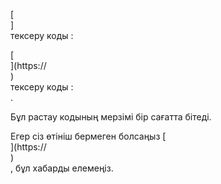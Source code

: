 [<br host>]<br action>тексеру коды :<br code>

[<br host>](https://<br host>)<br action>тексеру коды :<br code>.

Бұл растау кодының мерзімі бір сағатта бітеді.

Егер сіз өтініш бермеген болсаңыз [<br host>](https://<br host>)<br action>, бұл хабарды елемеңіз.
